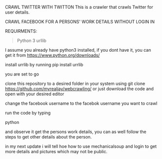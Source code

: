 CRAWL TWITTER WITH TWITTON
This is a crawler that crawls Twitter for user details.


CRAWL FACEBOOK FOR A PERSONS' WORK DETAILS WITHOUT LOGIN IN

REQUIRMENTS:
>Python 3
>urllib

I assume you already have python3 installed, if you dont have it, you can get it from https://www.python.org/downloads/

install urrlib by running 
pip install urrlib

you are set to go

clone this repository to a desired folder in your system using git clone https://github.com/myrealjay/webcrawling/
or just download the code and open with your desired editor

change the facebook username to the facebok username you want to crawl

run the code by typing 

python <the name you gave the code>
  
 and observe it get the persons work details, you can as well follow the steps to get other details about the person.
 
 in my next update i will tell hoe how to use mechanicalsoup and login to get more details and pictures which may not be public.
